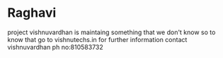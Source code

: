 # Raghavi
project
vishnuvardhan is maintaing something that we don't know
so to know that go to vishnutechs.in
for further information contact vishnuvardhan 
ph no:810583732
